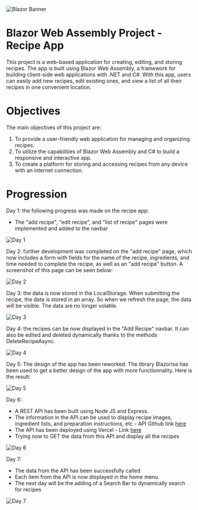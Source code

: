 ![Blazor Banner](https://www.campusmvp.es/catalogo/repository/product/curso-blazor-online.png?v=0.0.1)
# Blazor Web Assembly Project - Recipe App

This project is a web-based application for creating, editing, and storing recipes. The app is built using Blazor Web Assembly, a framework for building client-side web applications with .NET and C#. With this app, users can easily add new recipes, edit existing ones, and view a list of all their recipes in one convenient location.

# Objectives

The main objectives of this project are:

1.  To provide a user-friendly web application for managing and organizing recipes.
2.  To utilize the capabilities of Blazor Web Assembly and C# to build a responsive and interactive app.
3.  To create a platform for storing and accessing recipes from any device with an internet connection.

# Progression

Day 1: the following progress was made on the recipe app:

- The "add recipe", "edit recipe", and "list of recipe" pages were implemented and added to the navbar

![Day 1](https://gcdnb.pbrd.co/images/Oe3jUgIfDL12.png?o=1)

Day 2: further development was completed on the "add recipe" page, which now includes a form with fields for the name of the recipe, ingredients, and time needed to complete the recipe, as well as an "add recipe" button. A screenshot of this page can be seen below:

![Day 2](https://gcdnb.pbrd.co/images/Aa3bIHECpNRV.png?o=1)

Day 3: the data is now stored in the LocalStorage. When submitting the recipe, the data is stored in an array.
So when we refresh the page, the data will be visible. The data are no longer volatile.

![Day 3](https://i.ibb.co/J2SjzKz/2023-02-05-22-35-36-List-of-Recipes.png)

Day 4: the recipes can be now displayed  in the "Add Recipe" navbar. It can also be edited and deleted dynamically thanks to the methods DeleteRecipeAsync.

![Day 4](https://i.ibb.co/F8PG9sC/2023-02-05-22-33-48-List-of-Recipes.png)

Day 5: The design of the app has been reworked. The library Blazorise has been used to get a better design of the app with more functionnality. Here is the result: 

![Day 5](https://i.ibb.co/Yt9pMD4/2023-02-07-22-14-10-Window.png)

Day 6: 
- A REST API has been built using Node JS and Express.
- The information in the API can be used to display recipe images, ingredient lists, and preparation instructions, etc - API Github link [here](https://github.com/AmmarSyedK/RecipeAPI)
- The API has been deployed using Vercel - Link [here](https://recipe-api-five.vercel.app/recipes)
- Trying now to GET the data from this API and display all the recipes 

![Day 6](https://i.ibb.co/3zXC8T9/image.png)

Day 7:
- The data from the API has been successfully called
- Each item from the API is now displayed in the home menu
- The next day will be the adding of a Search Bar to dynamically search for recipes

![Day 7](https://i.ibb.co/jZWfC7n/image.png)